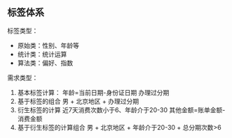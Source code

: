 ## 标签体系



标签类型：
- 原始类：性别、年龄等
- 统计类：统计运算
- 算法类：偏好、指数


需求类型：
1. 基本标签计算：
         年龄=当前日期-身份证日期
         办理过分期
2. 基于标签的组合
         男 + 北京地区 + 办理过分期
3. 衍生标签的计算
         近7天消费次数小于6、年龄介于20-30
         其他金额=账单金额-消费金额
4. 基于衍生标签的计算组合
        男 + 北京地区 
            + 年龄介于20-30
            + 总分期次数>6